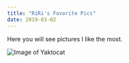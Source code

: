 ```yaml
---
title: "RiRi's Favorite Pics"
date: 2019-03-02
---
```

Here you will see pictures I like the most.

![Image of Yaktocat](https://octodex.github.com/images/hula_loop_octodex03.gif)
